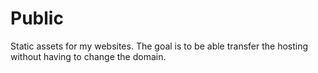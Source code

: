 # Public

Static assets for my websites.
The goal is to be able transfer the hosting without having to change the domain.
